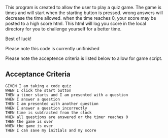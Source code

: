 
This program is created to allow the user to play a quiz game. The game is times and will start when the starting button is pressed. wrong answers will decrease the time allowed. when the time reaches 0, your score may be posted to a high score html. This html will log you score in the local directory for you to challenge yourself for a better time.

Best of luck!

Please note this code is currently unifinished

Please note the acceptence criteria is listed below to allow for game script.
## Acceptance Criteria

```
GIVEN I am taking a code quiz
WHEN I click the start button
THEN a timer starts and I am presented with a question
WHEN I answer a question
THEN I am presented with another question
WHEN I answer a question incorrectly
THEN time is subtracted from the clock
WHEN all questions are answered or the timer reaches 0
THEN the game is over
WHEN the game is over
THEN I can save my initials and my score
```

